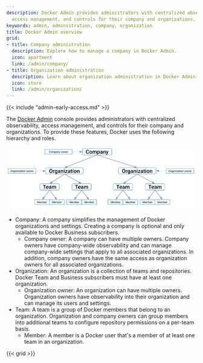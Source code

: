 ```yaml
---
description: Docker Admin provides administrators with centralized observability,
  access management, and controls for their company and organizations.
keywords: admin, administration, company, organization
title: Docker Admin overview
grid:
- title: Company administration
  description: Explore how to manage a company in Docker Admin.
  icon: apartment
  link: /admin/company/
- title: Organization administration
  description: Learn about organization administration in Docker Admin.
  icon: store
  link: /admin/organization/
---
```


{{< include "admin-early-access.md" >}}

The [Docker Admin](https://admin.docker.com) console provides administrators with centralized observability, access management, and controls for their company and organizations. To provide these features, Docker uses the following hierarchy and roles.

![Docker hierarchy](./images/docker-hierarchy-company.svg)

- Company: A company simplifies the management of Docker organizations and settings. Creating a company is optional and only available to Docker Business subscribers.
  - Company owner: A company can have multiple owners. Company owners have company-wide observability and can manage company-wide settings that apply to all associated organizations. In addition, company owners have the same access as organization owners for all associated organizations.
- Organization: An organization is a collection of teams and repositories. Docker Team and Business subscribers must have at least one organization.
  - Organization owner: An organization can have multiple owners. Organization owners have observability into their organization and can manage its users and settings.
- Team: A team is a group of Docker members that belong to an organization. Organization and company owners can group members into additional teams to configure repository permissions on a per-team basis.
  - Member: A member is a Docker user that's a member of at least one team in an organization.

{{< grid >}}